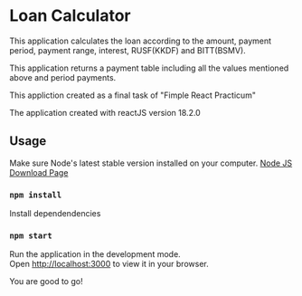 # Loan Calculator

This application calculates the loan according to the amount, payment period, payment range, interest, RUSF(KKDF) and BITT(BSMV).

This application returns a payment table including all the values mentioned above and period payments.

This appliction created as a final task of "Fimple React Practicum"

The application created with reactJS version 18.2.0

## Usage

Make sure Node's latest stable version installed on your computer.
[Node JS Download Page](https://nodejs.org/en/download/)

### `npm install`
Install dependendencies

### `npm start`
Run the application in the development mode.\
Open [http://localhost:3000](http://localhost:3000) to view it in your browser.

You are good to go!




